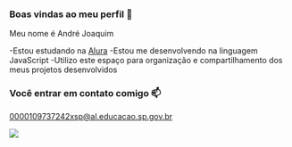 ### Boas vindas ao meu perfil 🤫

Meu nome é André Joaquim

-Estou estudando na [Alura](https://www.alura.com.br)
-Estou me desenvolvendo na linguagem JavaScript
-Utilizo este espaço para organização e compartilhamento dos meus projetos desenvolvidos

### Você entrar em contato comigo 📫

0000109737242xsp@al.educacao.sp.gov.br

![](https://gifs.eco.br/wp-content/uploads/2022/08/gifs-de-burro-3.gif)

